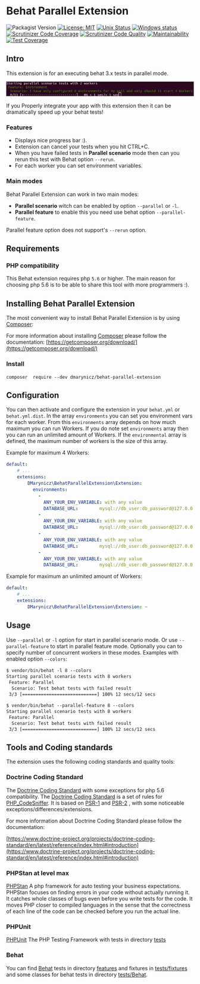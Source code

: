 # Behat Parallel Extension

![Packagist Version](https://img.shields.io/packagist/v/dmarynicz/behat-parallel-extension?label=version)
[![License: MIT](https://img.shields.io/badge/License-MIT-yellow.svg)](https://github.com/Daniel-Marynicz/BehatParallelExtension/blob/master/LICENSE)
[![Unix Status](https://img.shields.io/travis/com/Daniel-Marynicz/BehatParallelExtension)](https://travis-ci.com/Daniel-Marynicz/BehatParallelExtension)
[![Windows status](https://ci.appveyor.com/api/projects/status/i2y6sjmi6ae0xa7l/branch/master?svg=true)](https://ci.appveyor.com/project/Daniel-Marynicz/behat-parallel-extension/branch/master)
[![Scrutinizer Code Coverage](https://img.shields.io/scrutinizer/coverage/g/Daniel-Marynicz/BehatParallelExtension)](https://scrutinizer-ci.com/g/Daniel-Marynicz/BehatParallelExtension/?branch=master)
[![Scrutinizer Code Quality](https://img.shields.io/scrutinizer/quality/g/Daniel-Marynicz/BehatParallelExtension)](https://scrutinizer-ci.com/g/Daniel-Marynicz/BehatParallelExtension/?branch=master)
[![Maintainability](https://api.codeclimate.com/v1/badges/82e68e2002a9ab8840ef/maintainability)](https://codeclimate.com/github/Daniel-Marynicz/BehatParallelExtension/maintainability)
[![Test Coverage](https://api.codeclimate.com/v1/badges/82e68e2002a9ab8840ef/test_coverage)](https://codeclimate.com/github/Daniel-Marynicz/BehatParallelExtension/test_coverage)

## Intro

This extension is for an executing behat 3.x tests in parallel mode.

![Behat Parallel Runner](parallel.apng?raw=true "Behat Parallel Extension with parallel mode enabled")

If you Properly integrate your app with this extension then it can be dramatically speed up your behat tests!

### Features

* Displays nice progress bar :).
* Extension can cancel your tests when you hit CTRL+C.
* When you have failed tests in **Parallel scenario** mode then can you rerun this test with Behat option `--rerun`.
* For each worker you can set environment variables.

### Main modes

Behat Parallel Extension can work in two main modes:

* **Parallel scenario** witch can be enabled by option `--parallel` or  `-l`.
* **Parallel feature** to enable this you need use behat option `--parallel-feature`.

 Parallel feature option does not support's `--rerun` option.

## Requirements

### PHP compatibility

This Behat extension requires php `5.6` or higher.
The main reason for choosing php 5.6 is to be able to share this tool with more programmers :).

## Installing Behat Parallel Extension

The most convenient way to install Behat Parallel Extension is by using [Composer]:

For more information about installing [Composer] please follow the documentation:
[https://getcomposer.org/download/](https://getcomposer.org/download/)

### Install

```
composer  require --dev dmarynicz/behat-parallel-extension
```

## Configuration

You can then activate and configure the extension in your `behat.yml` or `behat.yml.dist`.
In the array `environments` you can set you environment vars for each worker.
From this `environments` array depends on how much maximum you can run Workers.
If you do note set  `environments` array  then you can run an unlimited amount of Workers.
If the `environmental` array is defined, the maximum number of workers is the size of this array.

Example for maximum 4 Workers:

```yaml
default:
    # ...
    extensions:
        DMarynicz\BehatParallelExtension\Extension:
          environments:
            -
              ANY_YOUR_ENV_VARIABLE: with any value
              DATABASE_URL:        mysql://db_user:db_password@127.0.0.1:3306/db_name_00?serverVersion=5.7
            -
              ANY_YOUR_ENV_VARIABLE: with any value
              DATABASE_URL:        mysql://db_user:db_password@127.0.0.1:3306/db_name_01?serverVersion=5.7
            -
              ANY_YOUR_ENV_VARIABLE: with any value
              DATABASE_URL:        mysql://db_user:db_password@127.0.0.1:3306/db_name_02?serverVersion=5.7
            -
              ANY_YOUR_ENV_VARIABLE: with any value
              DATABASE_URL:        mysql://db_user:db_password@127.0.0.1:3306/db_name_03?serverVersion=5.7

```

Example for maximum an unlimited amount of Workers:

 ```yaml
 default:
     # ...
     extensions:
         DMarynicz\BehatParallelExtension\Extension: ~
 ```

## Usage

Use `--parallel` or `-l` option for start in parallel scenario mode.
  Or use `--parallel-feature` to start in parallel feature mode.
  Optionally you can to specify number of concurrent workers in these modes.
  Examples with enabled option `--colors`:

  ```
  $ vendor/bin/behat -l 8 --colors
  Starting parallel scenario tests with 8 workers
   Feature: Parallel
    Scenario: Test behat tests with failed result
   3/3 [============================] 100% 12 secs/12 secs
  ```

  ```
  $ vendor/bin/behat --parallel-feature 8 --colors
  Starting parallel scenario tests with 8 workers
   Feature: Parallel
    Scenario: Test behat tests with failed result
   3/3 [============================] 100% 12 secs/12 secs
  ```

## Tools and Coding standards

The extension uses the following coding standards and quality tools:

### Doctrine Coding Standard

 The [Doctrine Coding Standard] with some exceptions for php 5.6 compatibility.
 The [Doctrine Coding Standard] is a set of rules for [PHP_CodeSniffer]. It is based on [PSR-1]
 and [PSR-2] , with some noticeable exceptions/differences/extensions.

 For more information about Doctrine Coding Standard please follow the documentation:

 [https://www.doctrine-project.org/projects/doctrine-coding-standard/en/latest/reference/index.html#introduction](https://www.doctrine-project.org/projects/doctrine-coding-standard/en/latest/reference/index.html#introduction)

### PHPStan at level max

 [PHPStan] A php framework for auto testing your business expectations. PHPStan focuses on finding errors in your
 code without actually running it. It catches whole classes of bugs even before you write tests for the code.
  It moves PHP closer to compiled languages in the sense that the correctness of each line of the code can be checked
   before you run the actual line.

### PHPUnit

 [PHPUnit] The PHP Testing Framework with tests in directory [tests](tests)

### Behat

You can find [Behat] tests in directory [features](features)  and fixtures in [tests/fixtures](tests/fixtures) and some
classes for behat tests in directory [tests/Behat](tests/Behat).

[//]: #
   [PHP]: <https://www.php.net>
   [Symfony]: <http://symfony.com>
   [PHPUnit]: <https://phpunit.de>
   [Composer]: <https://getcomposer.org>
   [PHP_CodeSniffer]:  <https://github.com/squizlabs/PHP_CodeSniffer>
   [PHPStan]:   <https://github.com/phpstan/phpstan>
   [Doctrine Coding Standard]:   <https://www.doctrine-project.org/projects/doctrine-coding-standard/en/6.0/reference/index.html#introduction>
   [PSR-2]: <https://www.php-fig.org/psr/psr-2/>
   [PSR-1]: <https://www.php-fig.org/psr/psr-1/>
   [Behat]: <https://behat.org/>
 